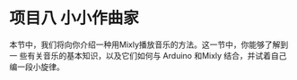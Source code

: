 # 项目八 小小作曲家

本节中，我们将向你介绍一种用Mixly播放音乐的方法。这一节中，你能够了解到一 些有关音乐的基本知识，以及它们如何与 Arduino 和Mixly 结合，并试着自己编一段小旋律。

